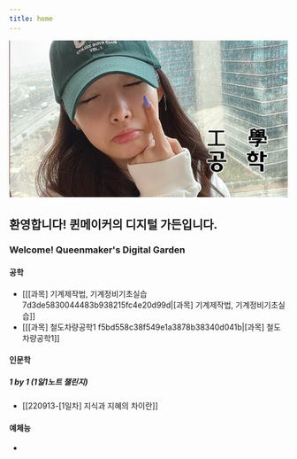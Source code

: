 ```yaml
---
title: home
---
```


<img src="/assets/thumbnail.jpg"/>

## 환영합니다! 퀸메이커의 디지털 가든입니다.
### Welcome! Queenmaker's Digital Garden

#### 공학
- [[[과목] 기계제작법, 기계정비기초실습 7d3de5830044483b938215fc4e20d99d|[과목] 기계제작법, 기계정비기초실습]]
- [[[과목] 철도차량공학1 f5bd558c38f549e1a3878b38340d041b|[과목] 철도차량공학1]]

#### 인문학

##### 1 by 1 (1일1노트 챌린지)
- [[220913-[1일차] 지식과 지혜의 차이란]]

#### 예체능
- 

